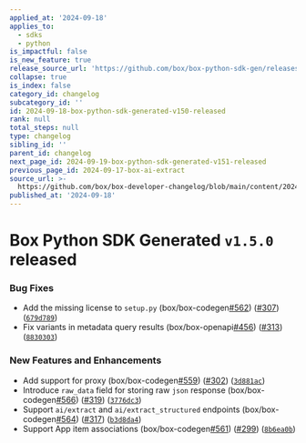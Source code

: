 ```yaml
---
applied_at: '2024-09-18'
applies_to:
  - sdks
  - python
is_impactful: false
is_new_feature: true
release_source_url: 'https://github.com/box/box-python-sdk-gen/releases/tag/v1.5.0'
collapse: true
is_index: false
category_id: changelog
subcategory_id: ''
id: 2024-09-18-box-python-sdk-generated-v150-released
rank: null
total_steps: null
type: changelog
sibling_id: ''
parent_id: changelog
next_page_id: 2024-09-19-box-python-sdk-generated-v151-released
previous_page_id: 2024-09-17-box-ai-extract
source_url: >-
  https://github.com/box/box-developer-changelog/blob/main/content/2024/09-18-box-python-sdk-generated-v150-released.md
published_at: '2024-09-18'
---
```

# Box Python SDK Generated `v1.5.0` released

### Bug Fixes

* Add the missing license to `setup.py` (box/box-codegen[#562][1]) ([#307][2]) ([`679d789`][3])
* Fix variants in metadata query results (box/box-openapi[#456][4]) ([#313][5]) ([`8830303`][6])

### New Features and Enhancements

* Add support for proxy (box/box-codegen[#559][7]) ([#302][8]) ([`3d881ac`][9])
* Introduce `raw_data` field for storing raw `json` response (box/box-codegen[#566][10]) ([#319][11]) ([`3776dc3`][12])
* Support `ai/extract` and `ai/extract_structured` endpoints (box/box-codegen[#564][13]) ([#317][14]) ([`b3d8da4`][15])
* Support App item associations (box/box-codegen[#561][16]) ([#299][17]) ([`8b6ea0b`][18])

[1]: https://github.com/box/box-codegen/issues/562

[2]: https://github.com/box/box-codegen/issues/307

[3]: https://github.com/box/box-codegen/commit/679d7891b2a20e7407b8c9f00bd95c3b294ab861

[4]: https://github.com/box/box-codegen/issues/456

[5]: https://github.com/box/box-codegen/issues/313

[6]: https://github.com/box/box-codegen/commit/883030335e2a3c12a5e0b01d8a82df30ccce16a6

[7]: https://github.com/box/box-codegen/issues/559

[8]: https://github.com/box/box-codegen/issues/302

[9]: https://github.com/box/box-codegen/commit/3d881acdebf2b18e2f0f82211f5abdcc32d1ddb0

[10]: https://github.com/box/box-codegen/issues/566

[11]: https://github.com/box/box-codegen/issues/319

[12]: https://github.com/box/box-codegen/commit/3776dc3d44bc09eb68da99f45e36e058dca2607e

[13]: https://github.com/box/box-codegen/issues/564

[14]: https://github.com/box/box-codegen/issues/317

[15]: https://github.com/box/box-codegen/commit/b3d8da41007a9d47b73b699fd84da6f9540866d2

[16]: https://github.com/box/box-codegen/issues/561

[17]: https://github.com/box/box-codegen/issues/299

[18]: https://github.com/box/box-codegen/commit/8b6ea0bbec719a36eb11b6d214c08801c4f1a40b